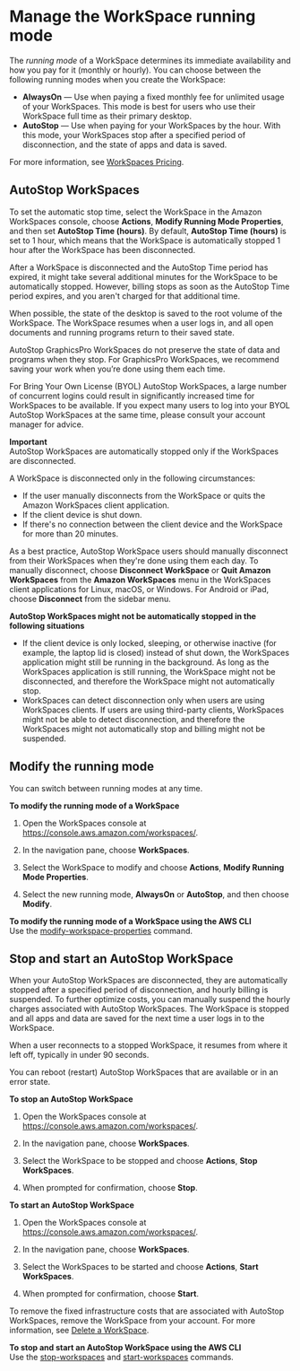 # Manage the WorkSpace running mode<a name="running-mode"></a>

The *running mode* of a WorkSpace determines its immediate availability and how you pay for it \(monthly or hourly\)\. You can choose between the following running modes when you create the WorkSpace:
+ **AlwaysOn** — Use when paying a fixed monthly fee for unlimited usage of your WorkSpaces\. This mode is best for users who use their WorkSpace full time as their primary desktop\.
+ **AutoStop** — Use when paying for your WorkSpaces by the hour\. With this mode, your WorkSpaces stop after a specified period of disconnection, and the state of apps and data is saved\.

For more information, see [WorkSpaces Pricing](https://aws.amazon.com/workspaces/pricing/)\.

## AutoStop WorkSpaces<a name="autostop-workspaces"></a>

 To set the automatic stop time, select the WorkSpace in the Amazon WorkSpaces console, choose **Actions**, **Modify Running Mode Properties**, and then set **AutoStop Time \(hours\)**\. By default, **AutoStop Time \(hours\)** is set to 1 hour, which means that the WorkSpace is automatically stopped 1 hour after the WorkSpace has been disconnected\.

After a WorkSpace is disconnected and the AutoStop Time period has expired, it might take several additional minutes for the WorkSpace to be automatically stopped\. However, billing stops as soon as the AutoStop Time period expires, and you aren't charged for that additional time\.

When possible, the state of the desktop is saved to the root volume of the WorkSpace\. The WorkSpace resumes when a user logs in, and all open documents and running programs return to their saved state\.

AutoStop GraphicsPro WorkSpaces do not preserve the state of data and programs when they stop\. For GraphicsPro WorkSpaces, we recommend saving your work when you’re done using them each time\.

For Bring Your Own License \(BYOL\) AutoStop WorkSpaces, a large number of concurrent logins could result in significantly increased time for WorkSpaces to be available\. If you expect many users to log into your BYOL AutoStop WorkSpaces at the same time, please consult your account manager for advice\.

**Important**  
AutoStop WorkSpaces are automatically stopped only if the WorkSpaces are disconnected\.

A WorkSpace is disconnected only in the following circumstances:
+ If the user manually disconnects from the WorkSpace or quits the Amazon WorkSpaces client application\.
+ If the client device is shut down\.
+ If there's no connection between the client device and the WorkSpace for more than 20 minutes\.

As a best practice, AutoStop WorkSpace users should manually disconnect from their WorkSpaces when they're done using them each day\. To manually disconnect, choose **Disconnect WorkSpace** or **Quit Amazon WorkSpaces** from the **Amazon WorkSpaces** menu in the WorkSpaces client applications for Linux, macOS, or Windows\. For Android or iPad, choose **Disconnect** from the sidebar menu\.

**AutoStop WorkSpaces might not be automatically stopped in the following situations**
+ If the client device is only locked, sleeping, or otherwise inactive \(for example, the laptop lid is closed\) instead of shut down, the WorkSpaces application might still be running in the background\. As long as the WorkSpaces application is still running, the WorkSpace might not be disconnected, and therefore the WorkSpace might not automatically stop\.
+ WorkSpaces can detect disconnection only when users are using WorkSpaces clients\. If users are using third\-party clients, WorkSpaces might not be able to detect disconnection, and therefore the WorkSpaces might not automatically stop and billing might not be suspended\.

## Modify the running mode<a name="modify-running-mode"></a>

You can switch between running modes at any time\.

**To modify the running mode of a WorkSpace**

1. Open the WorkSpaces console at [https://console\.aws\.amazon\.com/workspaces/](https://console.aws.amazon.com/workspaces/)\.

1. In the navigation pane, choose **WorkSpaces**\.

1. Select the WorkSpace to modify and choose **Actions**, **Modify Running Mode Properties**\.

1. Select the new running mode, **AlwaysOn** or **AutoStop**, and then choose **Modify**\.

**To modify the running mode of a WorkSpace using the AWS CLI**  
Use the [modify\-workspace\-properties](https://docs.aws.amazon.com/cli/latest/reference/workspaces/modify-workspace-properties.html) command\.

## Stop and start an AutoStop WorkSpace<a name="stop-start-workspace"></a>

When your AutoStop WorkSpaces are disconnected, they are automatically stopped after a specified period of disconnection, and hourly billing is suspended\. To further optimize costs, you can manually suspend the hourly charges associated with AutoStop WorkSpaces\. The WorkSpace is stopped and all apps and data are saved for the next time a user logs in to the WorkSpace\.

When a user reconnects to a stopped WorkSpace, it resumes from where it left off, typically in under 90 seconds\.

You can reboot \(restart\) AutoStop WorkSpaces that are available or in an error state\.

**To stop an AutoStop WorkSpace**

1. Open the WorkSpaces console at [https://console\.aws\.amazon\.com/workspaces/](https://console.aws.amazon.com/workspaces/)\.

1. In the navigation pane, choose **WorkSpaces**\.

1. Select the WorkSpace to be stopped and choose **Actions**, **Stop WorkSpaces**\.

1. When prompted for confirmation, choose **Stop**\.

**To start an AutoStop WorkSpace**

1. Open the WorkSpaces console at [https://console\.aws\.amazon\.com/workspaces/](https://console.aws.amazon.com/workspaces/)\.

1. In the navigation pane, choose **WorkSpaces**\.

1. Select the WorkSpaces to be started and choose **Actions**, **Start WorkSpaces**\.

1. When prompted for confirmation, choose **Start**\.

To remove the fixed infrastructure costs that are associated with AutoStop WorkSpaces, remove the WorkSpace from your account\. For more information, see [Delete a WorkSpace](delete-workspaces.md)\.

**To stop and start an AutoStop WorkSpace using the AWS CLI**  
Use the [stop\-workspaces](https://docs.aws.amazon.com/cli/latest/reference/workspaces/stop-workspaces.html) and [start\-workspaces](https://docs.aws.amazon.com/cli/latest/reference/workspaces/start-workspaces.html) commands\.